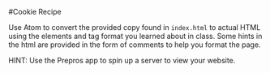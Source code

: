 #Cookie Recipe

Use Atom to convert the provided copy found in `index.html` to actual HTML using the elements and tag format you learned about in class. Some hints in the html are provided in the form of comments to help you format the page.

HINT: Use the Prepros app to spin up a server to view your website.
